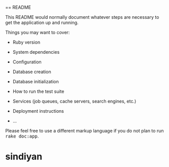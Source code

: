 == README

This README would normally document whatever steps are necessary to get the
application up and running.

Things you may want to cover:

* Ruby version

* System dependencies

* Configuration   

* Database creation

* Database initialization

* How to run the test suite

* Services (job queues, cache servers, search engines, etc.)

* Deployment instructions

* ...


Please feel free to use a different markup language if you do not plan to run
<tt>rake doc:app</tt>.
# sindiyan 
